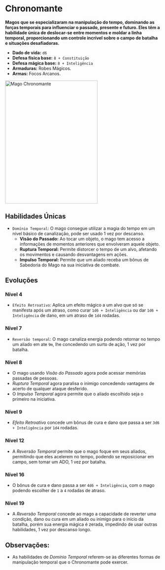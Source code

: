 # Chronomante
**Magos que se especializaram na manipulação do tempo, dominando as forças temporais para influenciar o passado, presente e futuro. Eles têm a habilidade única de deslocar-se entre momentos e moldar a linha temporal, proporcionando um controle incrível sobre o campo de batalha e situações desafiadoras.**

- **Dado de vida:** `d6`
- **Defesa física base:** `8 + Constituição`
- **Defesa mágica base:** `8 + Inteligência`
- **Armaduras:** Robes Mágicos.
- **Armas:** Focos Arcanos.

<img src="" alt="Mago Chronomante" style="height: 400px; width:300px;"/>

## Habilidades Únicas
- `Domínio Temporal`: O mago consegue utilizar a magia do tempo em um nível básico de canalização, pode ser usado 1 vez por descanso.
  - **Visão do Passado:** Ao tocar um objeto, o mago tem acesso a informações de momentos anteriores que envolveram aquele objeto.
  - **Ruptura Temporal:** Permite distorcer o tempo de um alvo, afetando os movimentos e causando desvantagens em ações.
  - **Impulso Temporal:** Permite que um aliado receba um bônus de Sabedoria do Mago na sua iniciativa de combate.

## Evoluções
### Nível 4
- `Efeito Retroativo`: Aplica um efeito mágico a um alvo que só se manifesta após um atraso, como curar `1d6 + Inteligência` ou dar `1d6 + Inteligência` de dano, em um atraso de `1d4` rodadas.

### Nível 7
- `Reversão temporal`: O mago canaliza energia podendo retornar no tempo um aliado em ate `9m`, lhe concedendo um surto de ação, 1 vez por batalha.

### Nível 8
- O mago usando *Visão do Passado* agora pode acessar memórias passadas de pessoas.
- *Ruptura Temporal* agora paralisa o inimigo concedendo vantagens de acerto de qualquer ataque desferido.
- O *Impulso Temporal* agora permite que o aliado escolhido seja o primeiro na iniciativa.

### Nível 9
- *Efeito Retroativo* concede um bônus de cura e dano que passa a ser `3d6 + Inteligência` por `1d4` rodadas.

### Nível 12
- A *Reversão Temporal* permite que o mago foque em seus aliados, permitindo que eles acelerem no tempo, podendo se reposicionar em campo, sem tomar um ADO, 1 vez por batalha.

### Nível 16
- O bônus de cura e dano passa a ser `4d6 + Inteligência`, com o mago podendo escolher de `1` a `4` rodadas de atraso.

### Nível 19
- A *Reversão Temporal* concede ao mago a capacidade de reverter uma condição, dano ou cura em um aliado ou inimigo para o início da batalha, porém sua energia mágica é zerada, impedindo de usar outras habilidades, 1 vez por descanso longo.

## **Observações:**
- As habilidades de *Domínio Temporal* referem-se às diferentes formas de manipulação temporal que o Chronomante pode exercer.
